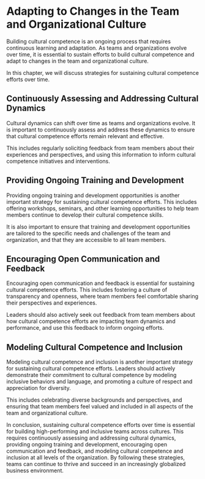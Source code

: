 # Adapting to Changes in the Team and Organizational Culture

Building cultural competence is an ongoing process that requires continuous learning and adaptation. As teams and organizations evolve over time, it is essential to sustain efforts to build cultural competence and adapt to changes in the team and organizational culture.

In this chapter, we will discuss strategies for sustaining cultural competence efforts over time.

Continuously Assessing and Addressing Cultural Dynamics
-------------------------------------------------------

Cultural dynamics can shift over time as teams and organizations evolve. It is important to continuously assess and address these dynamics to ensure that cultural competence efforts remain relevant and effective.

This includes regularly soliciting feedback from team members about their experiences and perspectives, and using this information to inform cultural competence initiatives and interventions.

Providing Ongoing Training and Development
------------------------------------------

Providing ongoing training and development opportunities is another important strategy for sustaining cultural competence efforts. This includes offering workshops, seminars, and other learning opportunities to help team members continue to develop their cultural competence skills.

It is also important to ensure that training and development opportunities are tailored to the specific needs and challenges of the team and organization, and that they are accessible to all team members.

Encouraging Open Communication and Feedback
-------------------------------------------

Encouraging open communication and feedback is essential for sustaining cultural competence efforts. This includes fostering a culture of transparency and openness, where team members feel comfortable sharing their perspectives and experiences.

Leaders should also actively seek out feedback from team members about how cultural competence efforts are impacting team dynamics and performance, and use this feedback to inform ongoing efforts.

Modeling Cultural Competence and Inclusion
------------------------------------------

Modeling cultural competence and inclusion is another important strategy for sustaining cultural competence efforts. Leaders should actively demonstrate their commitment to cultural competence by modeling inclusive behaviors and language, and promoting a culture of respect and appreciation for diversity.

This includes celebrating diverse backgrounds and perspectives, and ensuring that team members feel valued and included in all aspects of the team and organizational culture.

In conclusion, sustaining cultural competence efforts over time is essential for building high-performing and inclusive teams across cultures. This requires continuously assessing and addressing cultural dynamics, providing ongoing training and development, encouraging open communication and feedback, and modeling cultural competence and inclusion at all levels of the organization. By following these strategies, teams can continue to thrive and succeed in an increasingly globalized business environment.
